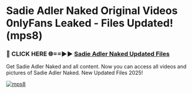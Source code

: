 # Sadie Adler Naked Original Videos 0nlyFans Leaked - Files Updated! (mps8)

<h3>🔴 CLICK HERE 🌐==►► <a href="https://tinyurl.com/yckcrads" rel="nofollow">Sadie Adler Naked Updated Files</a></h3>

Get Sadie Adler Naked and all content. Now you can access all videos and pictures of Sadie Adler Naked. New Updated Files 2025!

[![mps8](https://i.imgur.com/hpKpOFt.gif)](https://tinyurl.com/yckcrads)
